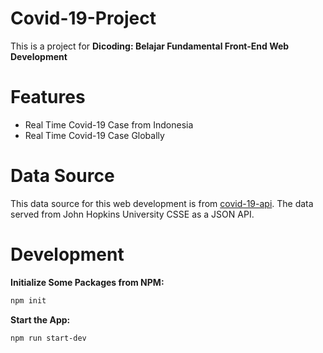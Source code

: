 # Covid-19-Project

This is a project for **Dicoding: Belajar Fundamental Front-End Web Development**

# Features

- Real Time Covid-19 Case from Indonesia
- Real Time Covid-19 Case Globally

# Data Source

This data source for this web development is from [covid-19-api](https://github.com/mathdroid/covid-19-api). The data served from John Hopkins University CSSE as a JSON API.

# Development

**Initialize Some Packages from NPM:**
```sh
npm init
```

**Start the App:**
```sh
npm run start-dev
```
